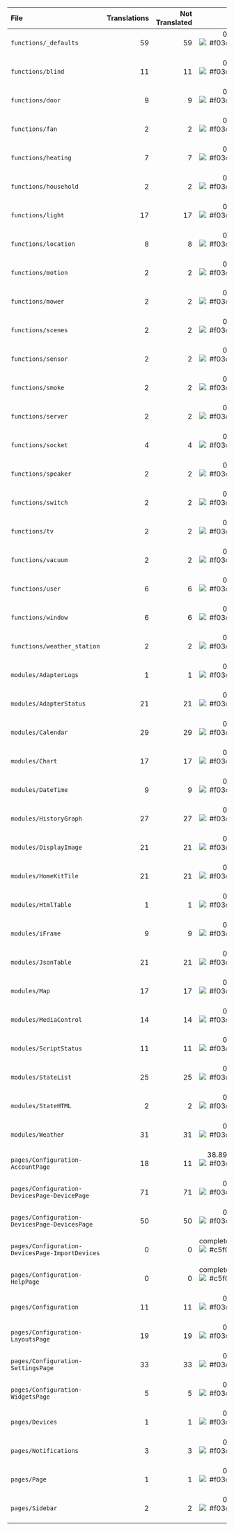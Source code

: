 | File | Translations | Not Translated | % |
|:- | -:| -:| -:|
| `functions/_defaults` | 59 | 59 | 0% ![#f03c15](https://via.placeholder.com/15/f03c15/000000?text=+) |
| `functions/blind` | 11 | 11 | 0% ![#f03c15](https://via.placeholder.com/15/f03c15/000000?text=+) |
| `functions/door` | 9 | 9 | 0% ![#f03c15](https://via.placeholder.com/15/f03c15/000000?text=+) |
| `functions/fan` | 2 | 2 | 0% ![#f03c15](https://via.placeholder.com/15/f03c15/000000?text=+) |
| `functions/heating` | 7 | 7 | 0% ![#f03c15](https://via.placeholder.com/15/f03c15/000000?text=+) |
| `functions/household` | 2 | 2 | 0% ![#f03c15](https://via.placeholder.com/15/f03c15/000000?text=+) |
| `functions/light` | 17 | 17 | 0% ![#f03c15](https://via.placeholder.com/15/f03c15/000000?text=+) |
| `functions/location` | 8 | 8 | 0% ![#f03c15](https://via.placeholder.com/15/f03c15/000000?text=+) |
| `functions/motion` | 2 | 2 | 0% ![#f03c15](https://via.placeholder.com/15/f03c15/000000?text=+) |
| `functions/mower` | 2 | 2 | 0% ![#f03c15](https://via.placeholder.com/15/f03c15/000000?text=+) |
| `functions/scenes` | 2 | 2 | 0% ![#f03c15](https://via.placeholder.com/15/f03c15/000000?text=+) |
| `functions/sensor` | 2 | 2 | 0% ![#f03c15](https://via.placeholder.com/15/f03c15/000000?text=+) |
| `functions/smoke` | 2 | 2 | 0% ![#f03c15](https://via.placeholder.com/15/f03c15/000000?text=+) |
| `functions/server` | 2 | 2 | 0% ![#f03c15](https://via.placeholder.com/15/f03c15/000000?text=+) |
| `functions/socket` | 4 | 4 | 0% ![#f03c15](https://via.placeholder.com/15/f03c15/000000?text=+) |
| `functions/speaker` | 2 | 2 | 0% ![#f03c15](https://via.placeholder.com/15/f03c15/000000?text=+) |
| `functions/switch` | 2 | 2 | 0% ![#f03c15](https://via.placeholder.com/15/f03c15/000000?text=+) |
| `functions/tv` | 2 | 2 | 0% ![#f03c15](https://via.placeholder.com/15/f03c15/000000?text=+) |
| `functions/vacuum` | 2 | 2 | 0% ![#f03c15](https://via.placeholder.com/15/f03c15/000000?text=+) |
| `functions/user` | 6 | 6 | 0% ![#f03c15](https://via.placeholder.com/15/f03c15/000000?text=+) |
| `functions/window` | 6 | 6 | 0% ![#f03c15](https://via.placeholder.com/15/f03c15/000000?text=+) |
| `functions/weather_station` | 2 | 2 | 0% ![#f03c15](https://via.placeholder.com/15/f03c15/000000?text=+) |
| `modules/AdapterLogs` | 1 | 1 | 0% ![#f03c15](https://via.placeholder.com/15/f03c15/000000?text=+) |
| `modules/AdapterStatus` | 21 | 21 | 0% ![#f03c15](https://via.placeholder.com/15/f03c15/000000?text=+) |
| `modules/Calendar` | 29 | 29 | 0% ![#f03c15](https://via.placeholder.com/15/f03c15/000000?text=+) |
| `modules/Chart` | 17 | 17 | 0% ![#f03c15](https://via.placeholder.com/15/f03c15/000000?text=+) |
| `modules/DateTime` | 9 | 9 | 0% ![#f03c15](https://via.placeholder.com/15/f03c15/000000?text=+) |
| `modules/HistoryGraph` | 27 | 27 | 0% ![#f03c15](https://via.placeholder.com/15/f03c15/000000?text=+) |
| `modules/DisplayImage` | 21 | 21 | 0% ![#f03c15](https://via.placeholder.com/15/f03c15/000000?text=+) |
| `modules/HomeKitTile` | 21 | 21 | 0% ![#f03c15](https://via.placeholder.com/15/f03c15/000000?text=+) |
| `modules/HtmlTable` | 1 | 1 | 0% ![#f03c15](https://via.placeholder.com/15/f03c15/000000?text=+) |
| `modules/iFrame` | 9 | 9 | 0% ![#f03c15](https://via.placeholder.com/15/f03c15/000000?text=+) |
| `modules/JsonTable` | 21 | 21 | 0% ![#f03c15](https://via.placeholder.com/15/f03c15/000000?text=+) |
| `modules/Map` | 17 | 17 | 0% ![#f03c15](https://via.placeholder.com/15/f03c15/000000?text=+) |
| `modules/MediaControl` | 14 | 14 | 0% ![#f03c15](https://via.placeholder.com/15/f03c15/000000?text=+) |
| `modules/ScriptStatus` | 11 | 11 | 0% ![#f03c15](https://via.placeholder.com/15/f03c15/000000?text=+) |
| `modules/StateList` | 25 | 25 | 0% ![#f03c15](https://via.placeholder.com/15/f03c15/000000?text=+) |
| `modules/StateHTML` | 2 | 2 | 0% ![#f03c15](https://via.placeholder.com/15/f03c15/000000?text=+) |
| `modules/Weather` | 31 | 31 | 0% ![#f03c15](https://via.placeholder.com/15/f03c15/000000?text=+) |
| `pages/Configuration-AccountPage` | 18 | 11 | 38.89% ![#f03c15](https://via.placeholder.com/15/f03c15/000000?text=+) |
| `pages/Configuration-DevicesPage-DevicePage` | 71 | 71 | 0% ![#f03c15](https://via.placeholder.com/15/f03c15/000000?text=+) |
| `pages/Configuration-DevicesPage-DevicesPage` | 50 | 50 | 0% ![#f03c15](https://via.placeholder.com/15/f03c15/000000?text=+) |
| `pages/Configuration-DevicesPage-ImportDevices` | 0 | 0 | completed ![#c5f015](https://via.placeholder.com/15/c5f015/000000?text=+) |
| `pages/Configuration-HelpPage` | 0 | 0 | completed ![#c5f015](https://via.placeholder.com/15/c5f015/000000?text=+) |
| `pages/Configuration` | 11 | 11 | 0% ![#f03c15](https://via.placeholder.com/15/f03c15/000000?text=+) |
| `pages/Configuration-LayoutsPage` | 19 | 19 | 0% ![#f03c15](https://via.placeholder.com/15/f03c15/000000?text=+) |
| `pages/Configuration-SettingsPage` | 33 | 33 | 0% ![#f03c15](https://via.placeholder.com/15/f03c15/000000?text=+) |
| `pages/Configuration-WidgetsPage` | 5 | 5 | 0% ![#f03c15](https://via.placeholder.com/15/f03c15/000000?text=+) |
| `pages/Devices` | 1 | 1 | 0% ![#f03c15](https://via.placeholder.com/15/f03c15/000000?text=+) |
| `pages/Notifications` | 3 | 3 | 0% ![#f03c15](https://via.placeholder.com/15/f03c15/000000?text=+) |
| `pages/Page` | 1 | 1 | 0% ![#f03c15](https://via.placeholder.com/15/f03c15/000000?text=+) |
| `pages/Sidebar` | 2 | 2 | 0% ![#f03c15](https://via.placeholder.com/15/f03c15/000000?text=+) |